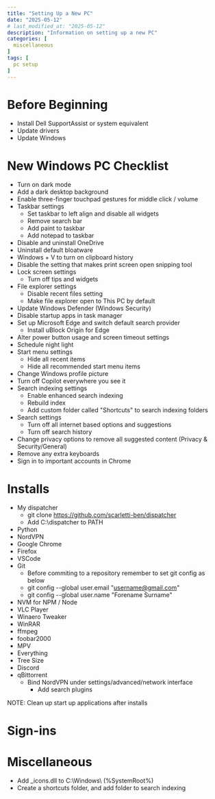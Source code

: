 ```yaml
---
title: "Setting Up a New PC"
date: "2025-05-12"
# last_modified_at: "2025-05-12"
description: "Information on setting up a new PC"
categories: [
  miscellaneous
]
tags: [
  pc setup
]
---
```


# Before Beginning
- Install Dell SupportAssist or system equivalent
- Update drivers
- Update Windows

# New Windows PC Checklist
- Turn on dark mode
- Add a dark desktop background
- Enable three-finger touchpad gestures for middle click / volume
- Taskbar settings
	- Set taskbar to left align and disable all widgets
	- Remove search bar
	- Add paint to taskbar
	- Add notepad to taskbar
- Disable and uninstall OneDrive
- Uninstall default bloatware
- Windows + V to turn on clipboard history
- Disable the setting that makes print screen open snipping tool
- Lock screen settings
	- Turn off tips and widgets
- File explorer settings
	- Disable recent files setting
	- Make file explorer open to This PC by default
- Update Windows Defender (Windows Security)
- Disable startup apps in task manager
- Set up Microsoft Edge and switch default search provider
	- Install uBlock Origin for Edge
- Alter power button usage and screen timeout settings
- Schedule night light
- Start menu settings
	- Hide all recent items
	- Hide all recommended start menu items
- Change Windows profile picture
- Turn off Copilot everywhere you see it
- Search indexing settings
	- Enable enhanced search indexing 
	- Rebuild index
	- Add custom folder called "Shortcuts" to search indexing folders
- Search settings
	- Turn off all internet based options and suggestions
	- Turn off search history
- Change privacy options to remove all suggested content (Privacy & Security/General)
- Remove any extra keyboards
- Sign in to important accounts in Chrome

# Installs
- My dispatcher
	- git clone https://github.com/scarletti-ben/dispatcher
	- Add C:\dispatcher to PATH
- Python
- NordVPN
- Google Chrome
- Firefox
- VSCode
- Git
    - Before commiting to a repository remember to set git config as below
    - git config --global user.email "username@gmail.com"
    - git config --global user.name "Forename Surname"
- NVM for NPM / Node
- VLC Player
- Winaero Tweaker
- WinRAR
- ffmpeg
- foobar2000
- MPV
- Everything
- Tree Size
- Discord
- qBittorrent
	- Bind NordVPN under settings/advanced/network interface
        - Add search plugins

NOTE: Clean up start up applications after installs

# Sign-ins

# Miscellaneous
- Add _icons.dll to C:\Windows\ (%SystemRoot%)
- Create a shortcuts folder, and add folder to search indexing
